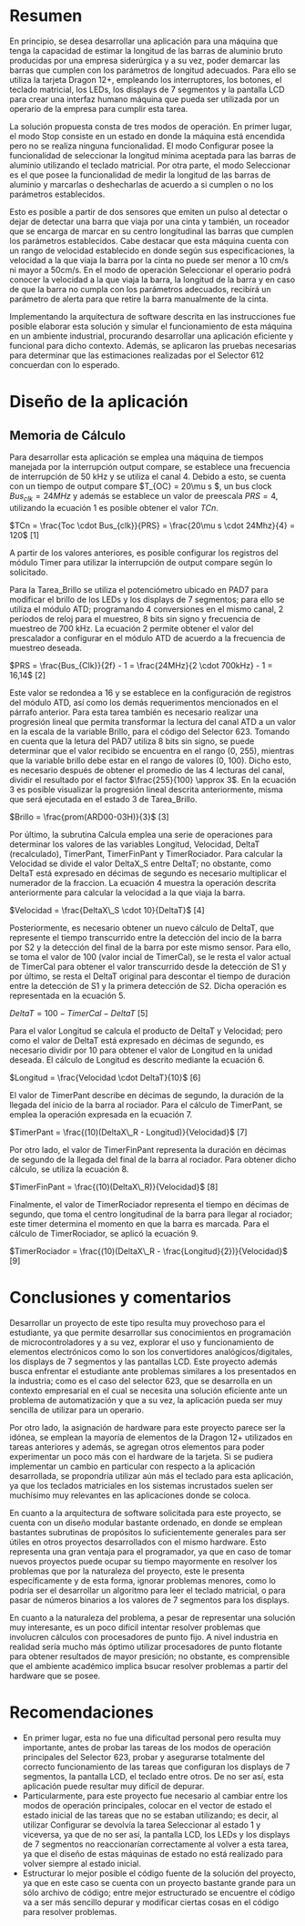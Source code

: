 # Resumen

En principio, se desea desarrollar una aplicación para una máquina que tenga la capacidad de estimar la longitud de las barras de aluminio bruto producidas por una empresa siderúrgica y a su vez, poder demarcar las barras que cumplen con los parámetros de longitud adecuados. Para ello se utiliza la tarjeta Dragon 12+, empleando los interruptores, los botones, el teclado matricial, los LEDs, los displays de 7 segmentos y la pantalla LCD para crear una interfaz humano máquina que pueda ser utilizada por un operario de la empresa para cumplir esta tarea.

La solución propuesta consta de tres modos de operación. En primer lugar, el modo Stop consiste en un estado en donde la máquina está encendida pero no se realiza ninguna funcionalidad. El modo Configurar posee la funcionalidad de seleccionar la longitud mínima aceptada para las barras de aluminio utilizando el teclado matricial. Por otra parte, el modo Seleccionar es el que posee la funcionalidad de medir la longitud de las barras de aluminio y marcarlas o deshecharlas de acuerdo a si cumplen o no los parámetros establecidos. 

Esto es posible a partir de dos sensores que emiten un pulso al detectar o dejar de detectar una barra que viaja por una cinta y también, un roceador que se encarga de marcar en su centro longitudinal las barras que cumplen los parámetros establecidos. Cabe destacar que esta máquina cuenta con un rango de velocidad establecido en donde según sus especificaciones, la velocidad a la que viaja la barra por la cinta no puede ser menor a 10 cm/s ni mayor a 50cm/s. En el modo de operación Seleccionar el operario podrá conocer la velocidad a la que viaja la barra, la longitud de la barra y en caso de que la barra no cumpla con los parámetros adecuados, recibirá un parámetro de alerta para que retire la barra manualmente de la cinta.

Implementando la arquitectura de software descrita en las instrucciones fue posible elaborar esta solución y simular el funcionamiento de esta máquina en un ambiente industrial, procurando desarrollar una aplicación eficiente y funcional para dicho contexto. Además, se aplicaron las pruebas necesarias para determinar que las estimaciones realizadas por el Selector 612 concuerdan con lo esperado.

# Diseño de la aplicación
## Memoria de Cálculo

Para desarrollar esta aplicación se emplea una máquina de tiempos manejada por la interrupción output compare, se establece una frecuencia de interrupción de 50 kHz y se utiliza el canal 4. Debido a esto, se cuenta con un tiempo de output compare $T_{OC} = 20\mu s $, un bus clock $Bus_{clk} = 24 MHz$ y además se establece un valor de preescala $PRS = 4$, utilizando la ecuación 1 es posible obtener el valor $TCn$.

$TCn = \frac{Toc \cdot Bus_{clk}}{PRS} = \frac{20\mu s \cdot 24Mhz}{4} = 120$       [1]

A partir de los valores anteriores, es posible configurar los registros del módulo Timer para utilizar la interrupción de output compare según lo solicitado.

Para la Tarea\_Brillo se utiliza el potenciómetro ubicado en PAD7 para modificar el brillo de los LEDs y los displays de 7 segmentos; para ello se utiliza el módulo ATD; programando 4 conversiones en el mismo canal, 2 períodos de reloj para el muestreo, 8 bits sin signo y frecuencia de muestreo de 700 kHz. La ecuación 2 permite obtener el valor del prescalador a configurar en el módulo ATD de acuerdo a la frecuencia de muestreo deseada.

$PRS = \frac{Bus_{Clk}}{2f} - 1 = \frac{24MHz}{2 \cdot 700kHz} - 1 = 16,14$     [2]

Este valor se redondea a 16 y se establece en la configuración de registros del módulo ATD, así como los demás requerimentos mencionados en el párrafo anterior. Para esta tarea también es necesario realizar una progresión lineal que permita transformar la lectura del canal ATD a un valor en la escala de la variable Brillo, para el código del Selector 623. Tomando en cuenta que la letura del PAD7 utiliza 8 bits sin signo, se puede determinar que el valor recibido se encuentra en el rango (0, 255), mientras que la variable brillo debe estar en el rango de valores (0, 100). Dicho esto, es necesario después de obtener el promedio de las 4 lecturas del canal, dividir el resultado por el factor $\frac{255}{100} \approx 3$. En la ecuación 3 es posible visualizar la progresión lineal descrita anteriormente, misma que será ejecutada en el estado 3 de Tarea\_Brillo.

$Brillo = \frac{prom(ARD00-03H)}{3}$        [3]

Por último, la subrutina Calcula emplea una serie de operaciones para determinar los valores de las variables Longitud, Velocidad, DeltaT (recalculado), TimerPant, TimerFinPant y TimerRociador. Para calcular la Velocidad se divide el valor DeltaX\_S entre DeltaT; no obstante, como DeltaT está expresado en décimas de segundo es necesario multiplicar el numerador de la fraccion. La ecuación 4 muestra la operación descrita anteriormente para calcular la velocidad a la que viaja la barra.

$Velocidad = \frac{DeltaX\_S \cdot 10}{DeltaT}$     [4]

Posteriormente, es necesario obtener un nuevo cálculo de DeltaT, que represente el tiempo transcurrido entre la detección del incio de la barra por S2 y la detección del final de la barra por este mismo sensor. Para ello, se toma el valor de 100 (valor incial de TimerCal), se le resta el valor actual de TimerCal para obtener el valor transcurrido desde la detección de S1 y por último, se resta el DeltaT original para descontar el tiempo de duración entre la detección de S1 y la primera detección de S2. Dicha operación es representada en la ecuación 5.

$DeltaT = 100 - TimerCal - Delta T$     [5]

Para el valor Longitud se calcula el producto de DeltaT y Velocidad; pero como el valor de DeltaT está expresado en décimas de segundo, es necesario dividir por 10 para obtener el valor de Longitud en la unidad deseada. El cálculo de Longitud es descrito mediante la ecuación 6.

$Longitud = \frac{Velocidad \cdot DeltaT}{10}$      [6]

El valor de TimerPant describe en décimas de segundo, la duración de la llegada del inicio de la barra al rociador. Para el cálculo de TimerPant, se emplea la operación expresada en la ecuación 7.

$TimerPant = \frac{(10)(DeltaX\_R - Longitud)}{Velocidad}$      [7]

Por otro lado, el valor de TimerFinPant representa la duración en décimas de segundo de la llegada del final de la barra al rociador. Para obtener dicho cálculo, se utiliza la ecuación 8.

$TimerFinPant = \frac{(10)(DeltaX\_R)}{Velocidad}$      [8]

Finalmente, el valor de TimerRociador representa el tiempo en décimas de segundo, que toma el centro longitudinal de la barra para llegar al rociador; este timer determina el momento en que la barra es marcada. Para el cálculo de TimerRociador, se aplicó la ecuación 9.

$TimerRociador = \frac{(10)(DeltaX\_R - \frac{Longitud}{2})}{Velocidad}$      [9]

# Conclusiones y comentarios

Desarrollar un proyecto de este tipo resulta muy provechoso para el estudiante, ya que permite desarrollar sus conocimientos en programación de microcontroladores y a su vez, explorar el uso y funcionamiento de elementos electrónicos como lo son los convertidores analógicos/digitales, los displays de 7 segmentos y las pantallas LCD.
Este proyecto además busca enfrentar el estudiante ante problemas similares a los presentados en la industria; como es el caso del selector 623, que se desarrolla en un contexto empresarial en el cual se necesita una solución eficiente ante un problema de automatización y que a su vez, la aplicación pueda ser muy sencilla de utilizar para un operario.

Por otro lado, la asignación de hardware para este proyecto parece ser la idónea, se emplean la mayoría de elementos de la Dragon 12+ utilizados en tareas anteriores y además, se agregan otros elementos para poder experimentar un poco más con el hardware de la tarjeta. Si se pudiera implementar un cambio en particular con respecto a la aplicación desarrollada, se propondría utilizar aún más el teclado para esta aplicación, ya que los teclados matriciales en los sistemas incrustados suelen ser muchísimo muy relevantes en las aplicaciones donde se coloca.

En cuanto a la arquitectura de software solicitada para este proyecto, se cuenta con un diseño modular bastante ordenado, en donde se emplean bastantes subrutinas de propósitos lo suficientemente generales para ser útiles en otros proyectos desarrollados con el mismo hardware. Esto representa una gran ventaja para el programador, ya que en caso de tomar nuevos proyectos puede ocupar su tiempo mayormente en resolver los problemas que por la naturaleza del proyecto, este le presenta específicamente y de esta forma, ignorar problemas menores, como lo podría ser el desarrollar un algoritmo para leer el teclado matricial, o para pasar de números binarios a los valores de 7 segmentos para los displays.

En cuanto a la naturaleza del problema, a pesar de representar una solución muy interesante, es un poco difícil intentar resolver problemas que involucren cálculos con procesadores de punto fijo. A nivel industria en realidad sería mucho más óptimo utilizar procesadores de punto flotante para obtener resultados de mayor presición; no obstante, es comprensible que el ambiente académico implica bsucar resolver problemas a partir del hardware que se posee.

# Recomendaciones

- En primer lugar, esta no fue una dificultad personal pero resulta muy importante, antes de probar las tareas de los modos de operación principales del Selector 623, probar y asegurarse totalmente del correcto funcionamiento de las tareas que configuran los displays de 7 segmentos, la pantalla LCD, el teclado entre otros. De no ser así, esta aplicación puede resultar muy difícil de depurar.
- Particularmente, para este proyecto fue necesario al cambiar entre los modos de operación principales, colocar en el vector de estado el estado inicial de las tareas que no se estaban utilizando; es decir, al utilizar Configurar se devolvía la tarea Seleccionar al estado 1 y viceversa, ya que de no ser así, la pantalla LCD, los LEDs y los displays de 7 segmentos no reaccionarían correctamente al volver a esta tarea, ya que el diseño de estas máquinas de estado no está realizado para volver siempre al estado inicial.
- Estructurar lo mejor posible el código fuente de la solución del proyecto, ya que en este caso se cuenta con un proyecto bastante grande para un sólo archivo de código; entre mejor estructurado se encuentre el código va a ser más sencillo depurar y modificar ciertas cosas en el código para resolver problemas.